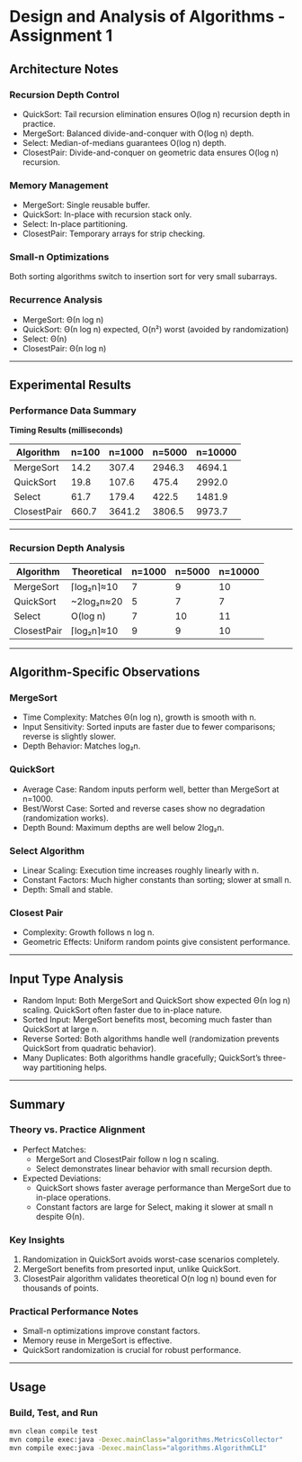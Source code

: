 # Design and Analysis of Algorithms - Assignment 1  

## Architecture Notes  

### Recursion Depth Control  
- QuickSort: Tail recursion elimination ensures O(log n) recursion depth in practice.  
- MergeSort: Balanced divide-and-conquer with O(log n) depth.  
- Select: Median-of-medians guarantees O(log n) depth.  
- ClosestPair: Divide-and-conquer on geometric data ensures O(log n) recursion.  

### Memory Management  
- MergeSort: Single reusable buffer.  
- QuickSort: In-place with recursion stack only.  
- Select: In-place partitioning.  
- ClosestPair: Temporary arrays for strip checking.  

### Small-n Optimizations  
Both sorting algorithms switch to insertion sort for very small subarrays.  

### Recurrence Analysis  
- MergeSort: Θ(n log n)  
- QuickSort: Θ(n log n) expected, O(n²) worst (avoided by randomization)  
- Select: Θ(n)  
- ClosestPair: Θ(n log n)  

---

## Experimental Results  

### Performance Data Summary  

**Timing Results (milliseconds)**  

| Algorithm   | n=100 | n=1000 | n=5000 | n=10000 |
|-------------|-------|--------|--------|---------|
| MergeSort   | 14.2  | 307.4  | 2946.3 | 4694.1  |
| QuickSort   | 19.8  | 107.6  | 475.4  | 2992.0  |
| Select      | 61.7  | 179.4  | 422.5  | 1481.9  |
| ClosestPair | 660.7 | 3641.2 | 3806.5 | 9973.7  |  

---

### Recursion Depth Analysis  

| Algorithm   | Theoretical       | n=1000 | n=5000 | n=10000 |
|-------------|-------------------|--------|--------|---------|
| MergeSort   | ⌈log₂n⌉≈10        | 7      | 9      | 10      |
| QuickSort   | ~2log₂n≈20        | 5      | 7      | 7       |
| Select      | O(log n)          | 7      | 10     | 11      |
| ClosestPair | ⌈log₂n⌉≈10        | 9      | 9      | 10      |  

---

## Algorithm-Specific Observations  

### MergeSort  
- Time Complexity: Matches Θ(n log n), growth is smooth with n.  
- Input Sensitivity: Sorted inputs are faster due to fewer comparisons; reverse is slightly slower.  
- Depth Behavior: Matches log₂n.  

### QuickSort  
- Average Case: Random inputs perform well, better than MergeSort at n=1000.  
- Best/Worst Case: Sorted and reverse cases show no degradation (randomization works).  
- Depth Bound: Maximum depths are well below 2log₂n.  

### Select Algorithm  
- Linear Scaling: Execution time increases roughly linearly with n.  
- Constant Factors: Much higher constants than sorting; slower at small n.  
- Depth: Small and stable.  

### Closest Pair  
- Complexity: Growth follows n log n.  
- Geometric Effects: Uniform random points give consistent performance.  

---

## Input Type Analysis  
- Random Input: Both MergeSort and QuickSort show expected Θ(n log n) scaling. QuickSort often faster due to in-place nature.  
- Sorted Input: MergeSort benefits most, becoming much faster than QuickSort at large n.  
- Reverse Sorted: Both algorithms handle well (randomization prevents QuickSort from quadratic behavior).  
- Many Duplicates: Both algorithms handle gracefully; QuickSort’s three-way partitioning helps.  

---

## Summary  

### Theory vs. Practice Alignment  
- Perfect Matches:  
  - MergeSort and ClosestPair follow n log n scaling.  
  - Select demonstrates linear behavior with small recursion depth.  
- Expected Deviations:  
  - QuickSort shows faster average performance than MergeSort due to in-place operations.  
  - Constant factors are large for Select, making it slower at small n despite Θ(n).  

### Key Insights  
1. Randomization in QuickSort avoids worst-case scenarios completely.  
2. MergeSort benefits from presorted input, unlike QuickSort.  
3. ClosestPair algorithm validates theoretical O(n log n) bound even for thousands of points.  

### Practical Performance Notes  
- Small-n optimizations improve constant factors.  
- Memory reuse in MergeSort is effective.  
- QuickSort randomization is crucial for robust performance.  

---

## Usage  

### Build, Test, and Run  
```bash
mvn clean compile test
mvn compile exec:java -Dexec.mainClass="algorithms.MetricsCollector"
mvn compile exec:java -Dexec.mainClass="algorithms.AlgorithmCLI"
